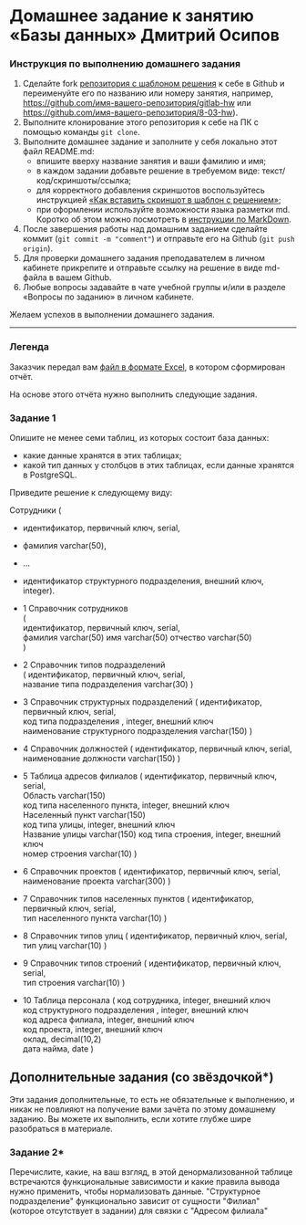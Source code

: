 # Домашнее задание к занятию «Базы данных» Дмитрий Осипов

### Инструкция по выполнению домашнего задания

1. Сделайте fork [репозитория c шаблоном решения](https://github.com/netology-code/sys-pattern-homework) к себе в Github и переименуйте его по названию или номеру занятия, например, https://github.com/имя-вашего-репозитория/gitlab-hw или https://github.com/имя-вашего-репозитория/8-03-hw).
2. Выполните клонирование этого репозитория к себе на ПК с помощью команды `git clone`.
3. Выполните домашнее задание и заполните у себя локально этот файл README.md:
   - впишите вверху название занятия и ваши фамилию и имя;
   - в каждом задании добавьте решение в требуемом виде: текст/код/скриншоты/ссылка;
   - для корректного добавления скриншотов воспользуйтесь инструкцией [«Как вставить скриншот в шаблон с решением»](https://github.com/netology-code/sys-pattern-homework/blob/main/screen-instruction.md);
   - при оформлении используйте возможности языка разметки md. Коротко об этом можно посмотреть в [инструкции по MarkDown](https://github.com/netology-code/sys-pattern-homework/blob/main/md-instruction.md).
4. После завершения работы над домашним заданием сделайте коммит (`git commit -m "comment"`) и отправьте его на Github (`git push origin`).
5. Для проверки домашнего задания преподавателем в личном кабинете прикрепите и отправьте ссылку на решение в виде md-файла в вашем Github.
6. Любые вопросы задавайте в чате учебной группы и/или в разделе «Вопросы по заданию» в личном кабинете.

Желаем успехов в выполнении домашнего задания.

---
### Легенда

Заказчик передал вам [файл в формате Excel](https://github.com/netology-code/sdb-homeworks/blob/main/resources/hw-12-1.xlsx), в котором сформирован отчёт. 

На основе этого отчёта нужно выполнить следующие задания.

### Задание 1

Опишите не менее семи таблиц, из которых состоит база данных:

- какие данные хранятся в этих таблицах;
- какой тип данных у столбцов в этих таблицах, если данные хранятся в PostgreSQL.

Приведите решение к следующему виду:

Сотрудники (

- идентификатор, первичный ключ, serial,
- фамилия varchar(50),
- ...
- идентификатор структурного подразделения, внешний ключ, integer).


- 1	Справочник сотрудников	
(	
идентификатор, первичный ключ, serial,	
фамилия varchar(50)	
имя varchar(50)	
отчество varchar(50)	
)

- 2	Справочник типов подразделений	
(
идентификатор, первичный ключ, serial,	
название типа подразделения varchar(30)	
)

- 3	Справочник структурных подразделений
(
идентификатор, первичный ключ, serial,	
код типа подразделения , integer, внешний ключ	
наименование структурного подразделения varchar(150)
)

- 4	Справочник должностей
(
идентификатор, первичный ключ, serial,	
наименование должности varchar(150)
)

- 5	Таблица  адресов филиалов
(
идентификатор, первичный ключ, serial,	
Область varchar(150)	
код типа населенного пункта, integer, внешний ключ	
Населенный пункт varchar(150)	
код типа улицы, integer, внешний ключ	
Название улицы varchar(150)	
код типа строения, integer, внешний ключ	
номер строения varchar(10)
)

- 6	Справочник проектов
(
идентификатор, первичный ключ, serial,	
наименование проекта varchar(300)
)

- 7	Справочник типов населенных пунктов
(
идентификатор, первичный ключ, serial,	
тип населенного пункта varchar(10)
)

- 8	Справочник типов улиц
(
идентификатор, первичный ключ, serial,	
тип улиц varchar(10)
)

- 9	Справочник типов строений
(
идентификатор, первичный ключ, serial,	
тип строения varchar(10)
)

- 10	Таблица персонала
(
код сотрудника, integer, внешний ключ	
код структурного подразделения , integer, внешний ключ	
код адреса филиала, integer, внешний ключ	
код проекта, integer, внешний ключ	
оклад, decimal(10,2)	
дата найма, date
)




## Дополнительные задания (со звёздочкой*)
Эти задания дополнительные, то есть не обязательные к выполнению, и никак не повлияют на получение вами зачёта по этому домашнему заданию. Вы можете их выполнить, если хотите глубже шире разобраться в материале.


### Задание 2*

Перечислите, какие, на ваш взгляд, в этой денормализованной таблице встречаются функциональные зависимости и какие правила вывода нужно применить, чтобы нормализовать данные.
"Структурное подразделение" функционально зависит от сущности "Филиал" (которое отсутствует в задании) для связки с "Адресом филиала"